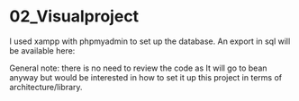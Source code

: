 # 02_Visualproject

I used xampp with phpmyadmin to set up the database. An export in sql will be available here: 

General note: there is no need to review the code as It will go to bean anyway but would be interested in how to set it up this project in terms of architecture/library. 
